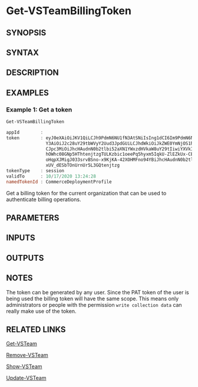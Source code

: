 <!-- #include "./common/header.md" -->

# Get-VSTeamBillingToken

## SYNOPSIS

<!-- #include "./synopsis/Get-VSTeamBillingToken.md" -->

## SYNTAX

## DESCRIPTION

<!-- #include "./synopsis/Get-VSTeamBillingToken.md" -->

## EXAMPLES

### Example 1: Get a token

```powershell
Get-VSTeamBillingToken

appId        :
token        : eyJ0eXAiOiJKV1QiLCJh9PdmN6NU1fN3AtSNiIsIng1dCI6Im9PdmN6NU1fN3AtSGpJS2xGWHo5M3VfVjBabyJ9.eyJuYW1laWQiOiIzYTQ5NjMwZC1hNGRiLTY0ZDMtYjM3NC1hYWY5YjYw
               Y3AiOiJ2c28uY29tbWVyY2Uud3JpdGUiLCJhdWkiOiJkZWE0YmNjOS1hMzlmLTRmYjEtY9tIiwiYXVkIZmZhZTBjYjMiLCJzaWQiOiI4MmY3NDM1MS04Y2YzLTQ1ZDUtOGQ2Ny1lOGVmMjIw
               CJpc3MiOiJhcHAudnN0b2tlbi52aXN1YWxzdHVkaW8uY29tIiwiYXVkIjoiYXBwLnZzdG9rZW4udmlzdWFsc3R1ZGlvLmNvbSIsIm5iZiI6MTYwMjkzNjg2OSwiZXhwIjoxNjAyOTQxMDY4f
               hOWhc08GNp5HThtenjtzgTULKzbic1oeePq5hyxm5IqkU-ZlEZkUx-CEkQgLZVu6I89PwOmJT6xTIT1jKWK1l4p5TzrPHYh18_5Odvsty1QQ21fHBjlcG_uo3E4R6HEIAdVwCCjDi01bb8eR
               oHqpXJMigJ033srvBSno-x9KjKA-42XOHMFno94YBiJhcHAudnN0b2tlT70h6azdLcyy2jlQk4XU1z4q8dmnCLDiesTeQXs_TymNPw8SEJW9bFevpbV4qZUXzvjZAbok1Uikl6NaJbaW06Li
               xUV_dESbTOnUrnUr5L3GQtenjtzg
tokenType    : session
validTo      : 10/17/2020 13:24:28
namedTokenId : CommerceDeploymentProfile

```

Get a billing token for the current organization that can be used to authenticate billing operations.

## PARAMETERS

## INPUTS

## OUTPUTS

## NOTES

The token can be generated by any user. Since the PAT token of the user is being used the billing token will have the same scope. This means only administrators or people with the permission `write collection data` can really make use of the token.

<!-- #include "./common/prerequisites.md" -->

## RELATED LINKS

<!-- #include "./common/related.md" -->

[Get-VSTeam](Get-VSTeam.md)

[Remove-VSTeam](Remove-VSTeam.md)

[Show-VSTeam](Show-VSTeam.md)

[Update-VSTeam](Update-VSTeam.md)
